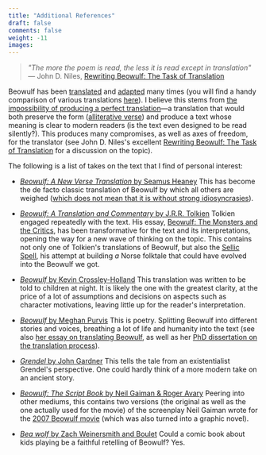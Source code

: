 ```yaml
---
title: "Additional References"
draft: false
comments: false
weight: -11
images:
---
```


> *"The more the poem is read, the less it is read except in translation"*
— John D. Niles, [Rewriting Beowulf: The Task of Translation](https://www.jstor.org/stable/378784)

Beowulf has been [translated](https://en.wikipedia.org/wiki/List_of_translations_of_Beowulf) and [adapted](https://en.wikipedia.org/wiki/List_of_adaptations_of_Beowulf) many times (you will find a handy comparison of various translations [here](https://www.paddletrips.net/beowulf/html/grendel.html)).
I believe this stems from [the impossibility of producing a perfect translation](https://en.wikipedia.org/wiki/Translating_Beowulf)—a translation that would both preserve the form ([alliterative verse](https://en.wikipedia.org/wiki/Alliterative_verse)) and produce a text whose meaning is clear to modern readers (is the text even designed to be read silently?). This produces many compromises, as well as axes of freedom, for the translator (see John D. Niles's excellent [Rewriting Beowulf: The Task of Translation](https://www.jstor.org/stable/378784) for a discussion on the topic).

The following is a list of takes on the text that I find of personal interest:

* [*Beowulf: A New Verse Translation* by Seamus Heaney](https://www.goodreads.com/book/show/147453272-beowulf)
This has become the de facto classic translation of Beowulf by which all others are weighed ([which does not mean that it is without strong idiosyncrasies](https://en.wikipedia.org/wiki/Beowulf:_A_New_Verse_Translation#Critical)).

* [*Beowulf: A Translation and Commentary* by J.R.R. Tolkien](https://www.goodreads.com/book/show/23198296-beowulf)
Tolkien engaged repeatedly with the text. His essay, [Beowulf: The Monsters and the Critics](https://en.wikipedia.org/wiki/Beowulf:_The_Monsters_and_the_Critics), has been transformative for the text and its interpretations, opening the way for a new wave of thinking on the topic.
This contains not only one of Tolkien's translations of Beowulf, but also the [Sellic Spell](https://en.wikipedia.org/wiki/Sellic_Spell), his attempt at building *a* Norse folktale that could have evolved into the Beowulf we got.

* [*Beowulf* by Kevin Crossley-Holland](https://www.goodreads.com/en/book/show/915220)
This translation was written to be told to children at night. It is likely the one with the greatest clarity, at the price of a lot of assumptions and decisions on aspects such as character motivations, leaving little up for the reader's interpretation.

* [*Beowulf* by Meghan Purvis](https://www.goodreads.com/book/show/57429810-beowulf)
This is poetry. Splitting Beowulf into different stories and voices, breathing a lot of life and humanity into the text (see also [her essay on translating Beowulf](https://www.pennedinthemargins.co.uk/index.php/2013/06/meghan-purvis-on-translating-beowulf/), as well as her [PhD dissertation on the translation process](https://ueaeprints.uea.ac.uk/id/eprint/43019/1/2012PurvisMPhD.pdf)).

* [*Grendel* by John Gardner](https://www.goodreads.com/book/show/676737.Grendel)
This tells the tale from an existentialist Grendel's perspective. One could hardly think of a more modern take on an ancient story.

* [*Beowulf: The Script Book* by Neil Gaiman & Roger Avary](https://www.goodreads.com/en/book/show/291858)
Peering into other mediums, this contains two versions (the original as well as the one actually used for the movie) of the screenplay Neil Gaiman wrote for the [2007 Beowulf movie](https://www.imdb.com/title/tt0442933/) (which was also turned into a graphic novel).

* [*Bea wolf* by Zach Weinersmith and Boulet](https://www.smbc-comics.com/bea/)
Could a comic book about kids playing be a faithful retelling of Beowulf? Yes.
